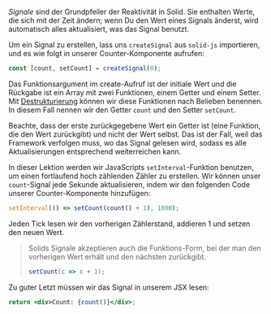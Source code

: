 _Signale_ sind der Grundpfeiler der Reaktivität in Solid. Sie enthalten Werte, die sich mit der Zeit ändern; wenn Du den Wert eines Signals änderst, wird automatisch alles aktualisiert, was das Signal benutzt.

Um ein Signal zu erstellen, lass uns `createSignal` aus `solid-js` importieren, und es wie folgt in unserer Counter-Komponente aufrufen:
```jsx
const [count, setCount] = createSignal(0);
```

Das Funktionsargument im create-Aufruf ist der initiale Wert und die Rückgabe ist ein Array mit zwei Funktionen, einem Getter und einem Setter. Mit [Destrukturierung](https://developer.mozilla.org/de/docs/Web/JavaScript/Reference/Operators/Destructuring_assignment) können wir diese Funktionen nach Belieben benennen. In diesem Fall nennen wir den Getter `count` und den Setter `setCount`.

Beachte, dass der erste zurückgegebene Wert ein Getter ist (eine Funktion, die den Wert zurückgibt) und nicht der Wert selbst. Das ist der Fall, weil das Framework verfolgen muss, wo das Signal gelesen wird, sodass es alle Aktualisierungen entsprechend weiterreichen kann.

In dieser Lektion werden wir JavaScripts `setInterval`-Funktion benutzen, um einen fortlaufend hoch zählenden Zähler zu erstellen. Wir können unser `count`-Signal jede Sekunde aktualisieren, indem wir den folgenden Code unserer Counter-Komponente hinzufügen:

```jsx
setInterval(() => setCount(count() + 1), 1000);
```

Jeden Tick lesen wir den vorherigen Zählerstand, addieren 1 und setzen den neuen Wert.

> Solids Signale akzeptieren auch die Funktions-Form, bei der man den vorherigen Wert erhält und den nächsten zurückgibt.
> ```jsx
> setCount(c => c + 1);
> ```

Zu guter Letzt müssen wir das Signal in unserem JSX lesen:

```jsx
return <div>Count: {count()}</div>;
```
